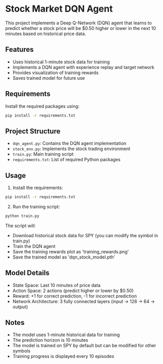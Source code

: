 # Stock Market DQN Agent

This project implements a Deep Q-Network (DQN) agent that learns to predict whether a stock price will be $0.50 higher or lower in the next 10 minutes based on historical price data.

## Features

- Uses historical 1-minute stock data for training
- Implements a DQN agent with experience replay and target network
- Provides visualization of training rewards
- Saves trained model for future use

## Requirements

Install the required packages using:

```bash
pip install -r requirements.txt
```

## Project Structure

- `dqn_agent.py`: Contains the DQN agent implementation
- `stock_env.py`: Implements the stock trading environment
- `train.py`: Main training script
- `requirements.txt`: List of required Python packages

## Usage

1. Install the requirements:

```bash
pip install -r requirements.txt
```

2. Run the training script:

```bash
python train.py
```

The script will:

- Download historical stock data for SPY (you can modify the symbol in train.py)
- Train the DQN agent
- Save the training rewards plot as 'training_rewards.png'
- Save the trained model as 'dqn_stock_model.pth'

## Model Details

- State Space: Last 10 minutes of price data
- Action Space: 2 actions (predict higher or lower by $0.50)
- Reward: +1 for correct prediction, -1 for incorrect prediction
- Network Architecture: 3 fully connected layers (input → 128 → 64 → output)

## Notes

- The model uses 1-minute historical data for training
- The prediction horizon is 10 minutes
- The model is trained on SPY by default but can be modified for other symbols
- Training progress is displayed every 10 episodes
